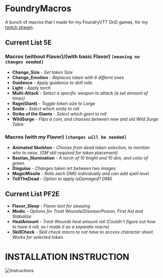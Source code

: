 # FoundryMacros
A bunch of macros that I made for my FoundryVTT DnD games, for my [twitch stream](https://www.twitch.tv/octopple_).

## Current List 5E

### Macros (without Flavor)/(with basic Flavor) `[meaning no changes needed]`
* **Change_Size**          - *Set token Size*
* **Change_Emotion**       - *Replaces token with 6 differnt ones*
* **Guidance**             - *Apply guidance to skill rolls*
* **Light**                - *Apply torch*
* **Multi-Attack**         - *Select a specific weapon to attack (a set amount of times)*
* **Rage(Giant)**          - *Toggle token size to Large*
* **Smite**                - *Select which smite to roll*
* **Strike of the Giants** - *Select which giant to roll*
* **WildSurge**            - *Flips a coin, and chooses between new and old Wild Surge Table*
### Macros (with my Flavor) `[changes will be needed]`
* **Animated Skeleton**    - *Choose from dead token selection, to mention who to raise. (GM still required for token placement)*
* **Bastian_Illumination** - *A torch of 10 bright and 10 dim, and color of green.*
* **Disguise**             - *Changes token art between two images*
* **MagicMissile**         - *Rolls each DMG individually and can add spell level*
* **TollTheDead**          - *Option to apply isDamaged? DMG*
## Current List PF2E
* **Flavor_Sleep**         - *Flavor text for sleeping*
* **Medic**                - *Options for Treat Wounds/Disease/Poison, First Aid and Stabalize*
* **HealAmount**           - *Treat Wounds heal amount roll (Couldn't figure out how to have it roll, so I made it as a separate macro)*
* **SkillCheck**           - *Skill check macro to not have to access character sheet. Works for selected token.*


# INSTALLATION INSTRUCTION
![Instructions](https://cdn.discordapp.com/attachments/1273116921935433768/1273129584912760903/image.png?ex=66c60f92&is=66c4be12&hm=c562f32009d654a09bdd34db6df74b74f1d8d26adfcd5462d155f8aa5488a75e&)
